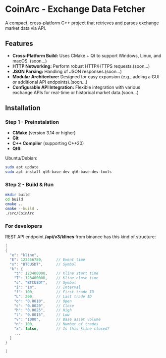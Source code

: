 # CoinArc - Exchange Data Fetcher

A compact, cross-platform C++ project that retrieves and parses exchange market data via API.

## Features

- **Cross-Platform Build:** Uses CMake + Qt to support Windows, Linux, and macOS. (soon...)
- **HTTP Networking:** Perform robust HTTP/HTTPS requests.(soon...)
- **JSON Parsing:** Handling of JSON responses.(soon...)
- **Modular Architecture:** Designed for easy expansion (e.g., adding a GUI or additional API endpoints).(soon...)
- **Configurable API Integration:** Flexible integration with various exchange APIs for real-time or historical market data.(soon...)

## Installation

### Step 1 - Preinstalation

- **CMake** (version 3.14 or higher)
- **Git**
- **C++ Compiler** (supporting C++20)
- **Qt6**:

Ubuntu/Debian:
```bash
sudo apt update
sudo apt install qt6-base-dev qt6-base-dev-tools
```

### Step 2 - Build & Run

```bash
mkdir build
cd build
cmake ..
cmake --build .
./src/CoinArc
```

### For developers

REST API endpoint __/api/v3/klines__ from binance has this kind of structure:

```cpp
[
{
  "e": "kline",
  "E": 123456789,      // Event time
  "s": "BTCUSDT",      // Symbol
  "k": {
    "t": 123400000,    // Kline start time
    "T": 123460000,    // Kline close time
    "s": "BTCUSDT",    // Symbol
    "i": "1m",         // Interval
    "f": 100,          // First trade ID
    "L": 200,          // Last trade ID
    "o": "0.0010",     // Open
    "c": "0.0020",     // Close
    "h": "0.0025",     // High
    "l": "0.0015",     // Low
    "v": "1000",       // Base asset volume
    "n": 100,          // Number of trades
    "x": false,        // Is this kline closed?
    ...
  }
}

]
```